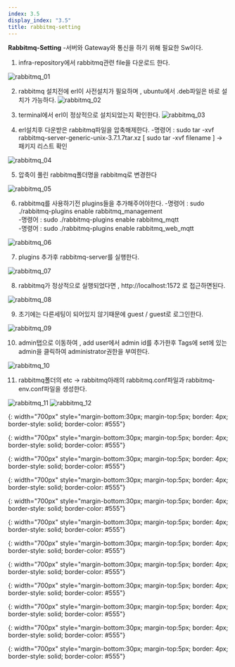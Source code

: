 ```yaml
---
index: 3.5
display_index: "3.5"
title: rabbitmq-setting
---
```


**Rabbitmq-Setting**
-서버와 Gateway와 통신을 하기 위해 필요한 Sw이다.
 
1. infra-repository에서 rabbitmq관련 file을 다운로드 한다.

![rabbitmq_01][rabbitmq_01]

2. rabbitmq 설치전에 erl이 사전설치가 필요하며 , ubuntu에서 .deb파일은 바로 설치가 가능하다.
![rabbitmq_02][rabbitmq_02]

3. terminal에서 erl이 정상적으로 설치되었는지 확인한다.
![rabbitmq_03][rabbitmq_03]

4. erl설치후 다운받은 rabbitmq파일을 압축해제한다.
-명령어 : sudo tar -xvf rabbitmq-server-generic-unix-3.7.1.7tar.xz [ sudo tar -xvf filename ]
 -> 패키지 리스트 확인

![rabbitmq_04][rabbitmq_04]

5. 압축이 풀린 rabbitmq폴더명을 rabbitmq로 변경한다 

![rabbitmq_05][rabbitmq_05]

6. rabbitmq를 사용하기전 plugins들을 추가해주어야한다.
-명령어 : sudo ./rabbitmq-plugins enable rabbitmq_management</br>
-명령어 : sudo ./rabbitmq-plugins enable rabbitmq_mqtt </br>
-명령어 : sudo ./rabbitmq-plugins enable rabbitmq_web_mqtt </br>

![rabbitmq_06][rabbitmq_06]

7. plugins 추가후 rabbitmq-server를 실행한다.

![rabbitmq_07][rabbitmq_07]

8. rabbitmq가 정상적으로 실행되었다면 , http://localhost:1572 로 접근하면된다.

![rabbitmq_08][rabbitmq_08]

9. 초기에는 다른세팅이 되어있지 않기때문에 guest / guest로 로그인한다. 

![rabbitmq_09][rabbitmq_09]

10. admin탭으로 이동하여 , add user에서 admin id를 추가한후  Tags에 set에 있는 admin을 클릭하여 administrator권한을 부여한다.

![rabbitmq_10][rabbitmq_10]

11. rabbitmq폴더의 etc -> rabbitmq아래의 rabbitmq.conf파일과 rabbitmq-env.conf파일을 생성한다.

![rabbitmq_11][rabbitmq_11]
![rabbitmq_12][rabbitmq_12]

 
[rabbitmq_01]: {{site.baseurl}}/assets/rabbitmq/rabbitmq_01.png
{: width="700px" style="margin-bottom:30px; margin-top:5px; border: 4px; border-style: solid; border-color: #555"}

[rabbitmq_02]: {{site.baseurl}}/assets/rabbitmq/rabbitmq_02.png
{: width="700px" style="margin-bottom:30px; margin-top:5px; border: 4px; border-style: solid; border-color: #555"}

[rabbitmq_03]: {{site.baseurl}}/assets/rabbitmq/rabbitmq_03.png
{: width="700px" style="margin-bottom:30px; margin-top:5px; border: 4px; border-style: solid; border-color: #555"}

[rabbitmq_04]: {{site.baseurl}}/assets/rabbitmq/rabbitmq_04.png
{: width="700px" style="margin-bottom:30px; margin-top:5px; border: 4px; border-style: solid; border-color: #555"}

[rabbitmq_05]: {{site.baseurl}}/assets/rabbitmq/rabbitmq_05.png
{: width="700px" style="margin-bottom:30px; margin-top:5px; border: 4px; border-style: solid; border-color: #555"}

[rabbitmq_06]: {{site.baseurl}}/assets/rabbitmq/rabbitmq_06.png
{: width="700px" style="margin-bottom:30px; margin-top:5px; border: 4px; border-style: solid; border-color: #555"}

[rabbitmq_07]: {{site.baseurl}}/assets/rabbitmq/rabbitmq_07.png
{: width="700px" style="margin-bottom:30px; margin-top:5px; border: 4px; border-style: solid; border-color: #555"}

[rabbitmq_08]: {{site.baseurl}}/assets/rabbitmq/rabbitmq_08.png
{: width="700px" style="margin-bottom:30px; margin-top:5px; border: 4px; border-style: solid; border-color: #555"}

[rabbitmq_09]: {{site.baseurl}}/assets/rabbitmq/rabbitmq_09.png
{: width="700px" style="margin-bottom:30px; margin-top:5px; border: 4px; border-style: solid; border-color: #555"}

[rabbitmq_10]: {{site.baseurl}}/assets/rabbitmq/rabbitmq_10.png
{: width="700px" style="margin-bottom:30px; margin-top:5px; border: 4px; border-style: solid; border-color: #555"}

[rabbitmq_11]: {{site.baseurl}}/assets/rabbitmq/rabbitmq_11.png
{: width="700px" style="margin-bottom:30px; margin-top:5px; border: 4px; border-style: solid; border-color: #555"}

[rabbitmq_12]: {{site.baseurl}}/assets/rabbitmq/rabbitmq_12.png
{: width="700px" style="margin-bottom:30px; margin-top:5px; border: 4px; border-style: solid; border-color: #555"}
